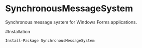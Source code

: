 # SynchronousMessageSystem
Synchronous message system for Windows Forms applications.

#Installation

`Install-Package SynchronousMessageSystem`
